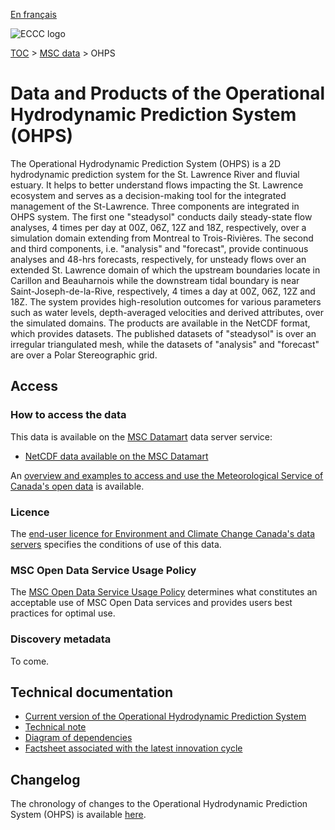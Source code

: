 [En français](readme_ohps_fr.md)

![ECCC logo](../../img_eccc-logo.png)

[TOC](../../readme_en.md) > [MSC data](../readme_en.md) > OHPS

# Data and Products of the Operational Hydrodynamic Prediction System (OHPS)

The Operational Hydrodynamic Prediction  System (OHPS) is a 2D hydrodynamic prediction system for the St. Lawrence River and fluvial estuary. It helps to better understand flows impacting the St. Lawrence ecosystem and serves as a decision-making tool for the integrated management of the St-Lawrence. Three components are integrated in OHPS system. The first one "steadysol" conducts daily steady-state flow analyses, 4 times per day at 00Z, 06Z, 12Z and 18Z, respectively, over a simulation domain extending from Montreal to Trois-Rivières. The second and third components, i.e. "analysis" and "forecast", provide continuous analyses and 48-hrs forecasts, respectively, for unsteady flows over an extended St. Lawrence domain of which the upstream boundaries locate in Carillon and Beauharnois while the downstream tidal boundary is near Saint-Joseph-de-la-Rive, respectively, 4 times a day at 00Z, 06Z, 12Z and 18Z. The system provides high-resolution outcomes for various parameters such as water levels, depth-averaged velocities and derived attributes, over the simulated domains. The products are available in the NetCDF format, which provides datasets. The published datasets of "steadysol" is over an irregular triangulated mesh, while the datasets of "analysis" and "forecast" are over a Polar Stereographic grid.

## Access

### How to access the data

This data is available on the [MSC Datamart](../../msc-datamart/readme_en.md) data server service:

* [NetCDF data available on the MSC Datamart](readme_ohps-datamart_en.md) 

An [overview and examples to access and use the Meteorological Service of Canada's open data](../../usage/readme_en.md) is available.

### Licence

The [end-user licence for Environment and Climate Change Canada's data servers](../../licence/readme_en.md) specifies the conditions of use of this data.

### MSC Open Data Service Usage Policy

The [MSC Open Data Service Usage Policy](../../usage-policy/readme_en.md) determines what constitutes an acceptable use of MSC Open Data services and provides users best practices for optimal use.

### Discovery metadata

To come.

## Technical documentation

* [Current version of the Operational Hydrodynamic Prediction System](http://collaboration.cmc.ec.gc.ca/cmc/CMOI/product_guide/docs/tech_specifications/tech_specifications_SHOP_e.pdf)
* [Technical note](http://collaboration.cmc.ec.gc.ca/cmc/CMOI/product_guide/docs/tech_notes/technote_shop_e.pdf)
* [Diagram of dependencies](https://collaboration.cmc.ec.gc.ca/cmc/cmos/public_doc/msc-data/nwep-dependency-diagrams/system_NSRPS-OHPS_en.svg)
* [Factsheet associated with the latest innovation cycle](https://collaboration.cmc.ec.gc.ca/cmc/cmoi/product_guide/docs/fact_sheets/factsheet_shop_e.pdf)

## Changelog

The chronology of changes to the Operational Hydrodynamic Prediction System (OHPS) is available [here](changelog_ohps_en.md).
